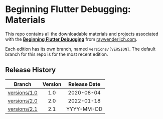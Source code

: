 # Beginning Flutter Debugging: Materials

This repo contains all the downloadable materials and projects associated with the **[Beginning Flutter Debugging](https://www.raywenderlich.com/library)** from [raywenderlich.com](https://www.raywenderlich.com).

Each edition has its own branch, named `versions/[VERSION]`. The default branch for this repo is for the most recent edition.

## Release History

| Branch                                                                                | Version | Release Date |
| ------------------------------------------------------------------------------------- |:-------:|:------------:|
| [versions/1.0](https://github.com/raywenderlich/video-fd-materials/tree/versions/1.0) | 1.0     | 2020-08-04   |
| [versions/2.0](https://github.com/raywenderlich/video-fd-materials/tree/versions/2.0) | 2.0     | 2022-01-18   |
| [versions/2.1](https://github.com/raywenderlich/video-fd-materials/tree/versions/2.1) | 2.1     | YYYY-MM-DD   |